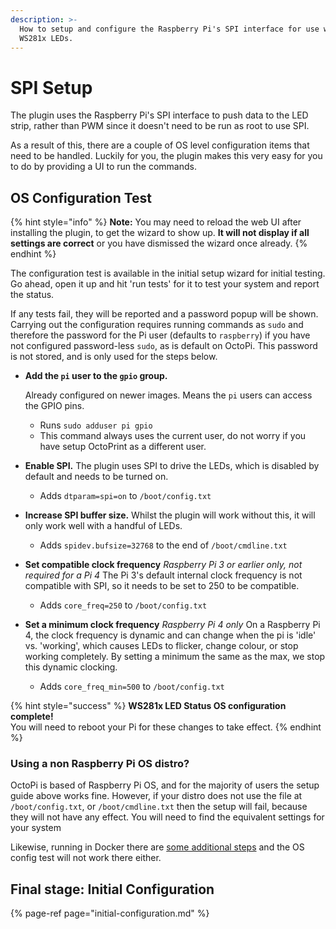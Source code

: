 ```yaml
---
description: >-
  How to setup and configure the Raspberry Pi's SPI interface for use with
  WS281x LEDs.
---
```


# SPI Setup

The plugin uses the Raspberry Pi's SPI interface to push data to the LED strip, rather than PWM since it doesn't need to be run as root to use SPI.

As a result of this, there are a couple of OS level configuration items that need to be handled. Luckily for you, the plugin makes this very easy for you to do by providing a UI to run the commands.

## OS Configuration Test

{% hint style="info" %}
**Note:** You may need to reload the web UI after installing the plugin, to get the wizard to show up. **It will not display if all settings are correct** or you have dismissed the wizard once already.
{% endhint %}

The configuration test is available in the initial setup wizard for initial testing. Go ahead, open it up and hit 'run tests' for it to test your system and report the status.

If any tests fail, they will be reported and a password popup will be shown. Carrying out the configuration requires running commands as `sudo` and therefore the password for the Pi user \(defaults to `raspberry`\) if you have not configured password-less `sudo`, as is default on OctoPi. This password is not stored, and is only used for the steps below.

* **Add the `pi` user to the `gpio` group.**

  Already configured on newer images. Means the `pi` users can access the GPIO pins.

  * Runs `sudo adduser pi gpio`
  * This command always uses the current user, do not worry if you have setup OctoPrint as a different user.

* **Enable SPI.** The plugin uses SPI to drive the LEDs, which is disabled by default and needs to be turned on.
  * Adds `dtparam=spi=on` to `/boot/config.txt`
* **Increase SPI buffer size.**  Whilst the plugin will work without this, it will only work well with a handful of LEDs.
  * Adds `spidev.bufsize=32768` to the end of `/boot/cmdline.txt`
* **Set compatible clock frequency** _Raspberry Pi 3 or earlier only, not required for a Pi 4_  The Pi 3's default internal clock frequency is not compatible with SPI, so it needs to be set to 250 to be compatible.
  * Adds `core_freq=250` to `/boot/config.txt`
* **Set a minimum clock frequency** _Raspberry Pi 4 only_  On a Raspberry Pi 4, the clock frequency is dynamic and can change when the pi is 'idle' vs. 'working', which causes LEDs to flicker, change colour, or stop working completely. By setting a minimum the same as the max, we stop this dynamic clocking.
  * Adds `core_freq_min=500` to `/boot/config.txt`

{% hint style="success" %}
**WS281x LED Status OS configuration complete!**  
You will need to reboot your Pi for these changes to take effect.
{% endhint %}

### Using a non Raspberry Pi OS distro?

OctoPi is based of Raspberry Pi OS, and for the majority of users the setup guide above works fine. However, if your distro does not use the file at `/boot/config.txt`, or `/boot/cmdline.txt` then the setup will fail, because they will not have any effect. You will need to find the equivalent settings for your system

Likewise, running in Docker there are [some additional steps](../setup-in-docker.md) and the OS config test will not work there either.

## Final stage: Initial Configuration

{% page-ref page="initial-configuration.md" %}

